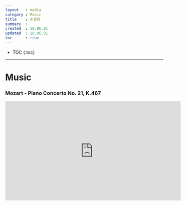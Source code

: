 ```yaml
---
layout   : media
category : Music
title    : 손열음
summary  : 
created  : 18.06.01
updated  : 18.06.01
toc      : true
---
```

* TOC
{:toc}

* * *

# Music

### Mozart - Piano Concerto No. 21, K.467
<div class="vid-container">
    <iframe width="560" height="315" src="https://www.youtube.com/embed/fNU-XAZjhzA" frameborder="0" allow="autoplay; encrypted-media" allowfullscreen></iframe>
</div>
